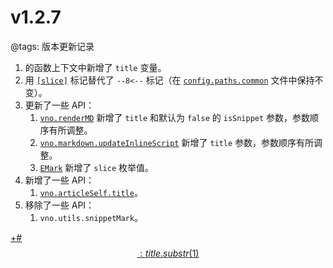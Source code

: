 # v1.2.7

@tags: 版本更新记录

1. [](/zh/docs/inline-script.md "#")的函数上下文中新增了 `title` 变量。
1. 用 [`[slice]`](/zh/docs/slice.md "#") 标记替代了 `--8<--` 标记（在 [`config.paths.common`](/zh/docs/conf-paths.md "#") 文件中保持不变）。
1. 更新了一些 API：
    1. [`vno.renderMD`](/zh/api/vno.md "#h2-7") 新增了 `title` 和默认为 `false` 的 `isSnippet` 参数，参数顺序有所调整。
    1. [`vno.markdown.updateInlineScript`](/zh/api/markdown.md "#h2-5") 新增了 `title` 参数，参数顺序有所调整。
    1. [`EMark`](/zh/api/enums.md "#h2-2") 新增了 `slice` 枚举值。
1. 新增了一些 API：
    1. [`vno.articleSelf.title`](/zh/api/articleSelf.md "#h2-2")。
1. 移除了一些 API：
    1. `vno.utils.snippetMark`。

[+#$$: title.substr(1) $$](/zh/releases/download.md)
